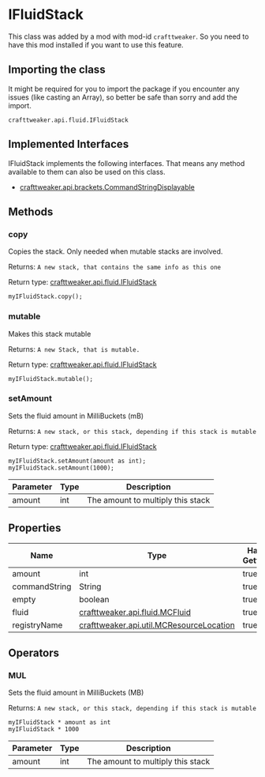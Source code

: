 # IFluidStack

This class was added by a mod with mod-id `crafttweaker`. So you need to have this mod installed if you want to use this feature.

## Importing the class
It might be required for you to import the package if you encounter any issues (like casting an Array), so better be safe than sorry and add the import.  
```zenscript
crafttweaker.api.fluid.IFluidStack
```

## Implemented Interfaces
IFluidStack implements the following interfaces. That means any method available to them can also be used on this class.  
- [crafttweaker.api.brackets.CommandStringDisplayable](/vanilla/api/brackets/CommandStringDisplayable)

## Methods
### copy

Copies the stack. Only needed when mutable stacks are involved.

 Returns: `A new stack, that contains the same info as this one`

Return type: [crafttweaker.api.fluid.IFluidStack](/vanilla/api/fluid/IFluidStack)

```zenscript
myIFluidStack.copy();
```

### mutable

Makes this stack mutable

 Returns: `A new Stack, that is mutable.`

Return type: [crafttweaker.api.fluid.IFluidStack](/vanilla/api/fluid/IFluidStack)

```zenscript
myIFluidStack.mutable();
```

### setAmount

Sets the fluid amount in MilliBuckets (mB)

 Returns: `A new stack, or this stack, depending if this stack is mutable`

Return type: [crafttweaker.api.fluid.IFluidStack](/vanilla/api/fluid/IFluidStack)

```zenscript
myIFluidStack.setAmount(amount as int);
myIFluidStack.setAmount(1000);
```

| Parameter | Type | Description |
|-----------|------|-------------|
| amount | int | The amount to multiply this stack |



## Properties

| Name | Type | Has Getter | Has Setter |
|------|------|------------|------------|
| amount | int | true | false |
| commandString | String | true | false |
| empty | boolean | true | false |
| fluid | [crafttweaker.api.fluid.MCFluid](/vanilla/api/fluid/MCFluid) | true | false |
| registryName | [crafttweaker.api.util.MCResourceLocation](/vanilla/api/util/MCResourceLocation) | true | false |

## Operators
### MUL

Sets the fluid amount in MilliBuckets (MB)

 Returns: `A new stack, or this stack, depending if this stack is mutable`

```zenscript
myIFluidStack * amount as int
myIFluidStack * 1000
```

| Parameter | Type | Description |
|-----------|------|-------------|
| amount | int | The amount to multiply this stack |

